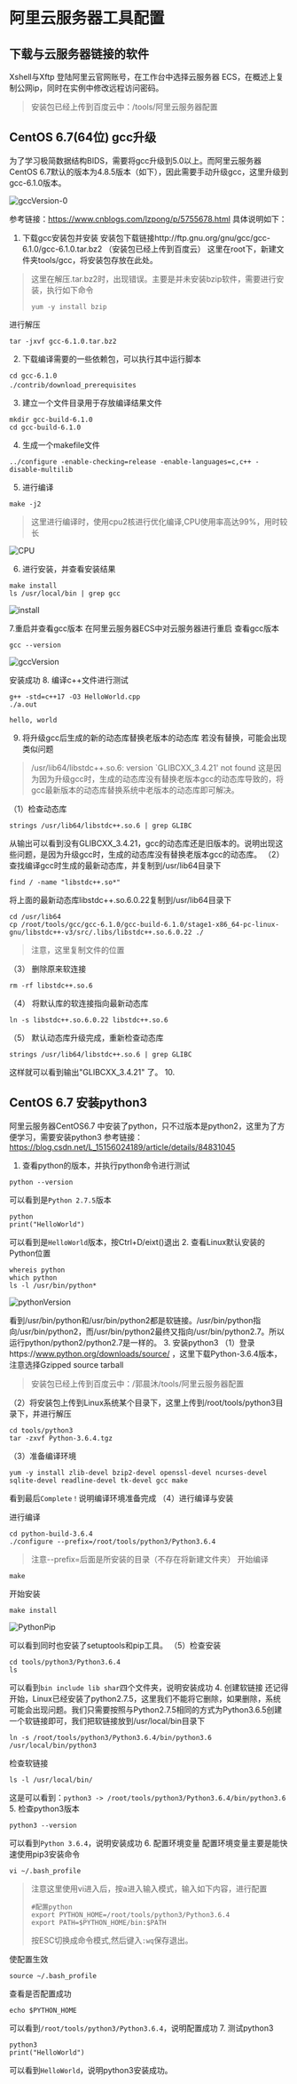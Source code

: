 # 阿里云服务器工具配置
## 下载与云服务器链接的软件
Xshell与Xftp
登陆阿里云官网账号，在工作台中选择云服务器 ECS，在概述上复制公网ip，同时在实例中修改远程访问密码。
> 安装包已经上传到百度云中：/tools/阿里云服务器配置

## CentOS 6.7(64位) gcc升级
为了学习极简数据结构BIDS，需要将gcc升级到5.0以上。而阿里云服务器CentOS 6.7默认的版本为4.8.5版本（如下），因此需要手动升级gcc，这里升级到gcc-6.1.0版本。

<img src="pic\gccVersion-0.PNG" alt="gccVersion-0"  />

参考链接：https://www.cnblogs.com/lzpong/p/5755678.html
具体说明如下：
1. 下载gcc安装包并安装
安装包下载链接http://ftp.gnu.org/gnu/gcc/gcc-6.1.0/gcc-6.1.0.tar.bz2 （安装包已经上传到百度云）
这里在root下，新建文件夹tools/gcc，将安装包存放在此处。
> 这里在解压.tar.bz2时，出现错误。主要是并未安装bzip软件，需要进行安装，执行如下命令
> ```linux
> yum -y install bzip
> ```
进行解压
```linux
tar -jxvf gcc-6.1.0.tar.bz2
```
2. 下载编译需要的一些依赖包，可以执行其中运行脚本
```linux
cd gcc-6.1.0
./contrib/download_prerequisites　
```
3. 建立一个文件目录用于存放编译结果文件
```linux
mkdir gcc-build-6.1.0
cd gcc-build-6.1.0
```
4. 生成一个makefile文件
```linux
../configure -enable-checking=release -enable-languages=c,c++ -disable-multilib
```
5. 进行编译
```linux
make -j2
```
>这里进行编译时，使用cpu2核进行优化编译,CPU使用率高达99%，用时较长

<img src="pic\CPU.PNG" alt="CPU"  />

6. 进行安装，并查看安装结果
```linux
make install
ls /usr/local/bin | grep gcc
```

<img src="pic\install.PNG" alt="install"  />

7.重启并查看gcc版本
在阿里云服务器ECS中对云服务器进行重启
查看gcc版本
```linux
gcc --version
```

<img src="pic\gccVersion-1.PNG" alt="gccVersion"  />

安装成功
8. 编译c++文件进行测试
```linux
g++ -std=c++17 -O3 HelloWorld.cpp
./a.out
```
```linux
hello, world
```
9. 将升级gcc后生成的新的动态库替换老版本的动态库
若没有替换，可能会出现类似问题
> /usr/lib64/libstdc++.so.6: version `GLIBCXX_3.4.21' not found
这是因为因为升级gcc时，生成的动态库没有替换老版本gcc的动态库导致的，将gcc最新版本的动态库替换系统中老版本的动态库即可解决。

（1）检查动态库
```linux
strings /usr/lib64/libstdc++.so.6 | grep GLIBC
```
从输出可以看到没有GLIBCXX_3.4.21，gcc的动态库还是旧版本的。说明出现这些问题，是因为升级gcc时，生成的动态库没有替换老版本gcc的动态库。
（2）查找编译gcc时生成的最新动态库，并复制到/usr/lib64目录下
```linux
find / -name "libstdc++.so*"
```
将上面的最新动态库libstdc++.so.6.0.22复制到/usr/lib64目录下
```linux
cd /usr/lib64
cp /root/tools/gcc/gcc-6.1.0/gcc-build-6.1.0/stage1-x86_64-pc-linux-gnu/libstdc++-v3/src/.libs/libstdc++.so.6.0.22 ./
```
>注意，这里复制文件的位置

（3） 删除原来软连接
```linux
rm -rf libstdc++.so.6
```
（4） 将默认库的软连接指向最新动态库
```linux
ln -s libstdc++.so.6.0.22 libstdc++.so.6
```
（5） 默认动态库升级完成，重新检查动态库
```linux
strings /usr/lib64/libstdc++.so.6 | grep GLIBC
```
这样就可以看到输出"GLIBCXX_3.4.21" 了。
10. 


## CentOS 6.7 安装python3
阿里云服务器CentOS6.7 中安装了python，只不过版本是python2，这里为了方便学习，需要安装python3
参考链接：https://blog.csdn.net/L_15156024189/article/details/84831045
1. 查看python的版本，并执行python命令进行测试
```linux
python --version
```
可以看到是`Python 2.7.5`版本
```linux
python
print("HelloWorld")
```
可以看到是`HelloWorld`版本，按Ctrl+D/eixt()退出
2. 查看Linux默认安装的Python位置
```linux
whereis python
which python
ls -l /usr/bin/python*
```

<img src="pic\pythonVersion-0.PNG" alt="pythonVersion"  />

看到/usr/bin/python和/usr/bin/python2都是软链接。/usr/bin/python指向/usr/bin/python2，而/usr/bin/python2最终又指向/usr/bin/python2.7。所以运行python/python2/python2.7是一样的。
3. 安装python3
    （1）登录https://www.python.org/downloads/source/ ，这里下载Python-3.6.4版本，注意选择Gzipped source tarball

  > 安装包已经上传到百度云中：/郭晨沐/tools/阿里云服务器配置

  （2）将安装包上传到Linux系统某个目录下，这里上传到/root/tools/python3目录下，并进行解压
```linux
cd tools/python3
tar -zxvf Python-3.6.4.tgz
```
（3）准备编译环境
```linux
yum -y install zlib-devel bzip2-devel openssl-devel ncurses-devel sqlite-devel readline-devel tk-devel gcc make
```
看到最后`Complete！`说明编译环境准备完成
（4）进行编译与安装 

进行编译
```linux
cd python-build-3.6.4
./configure --prefix=/root/tools/python3/Python3.6.4
```
> 注意--prefix=后面是所安装的目录（不存在将新建文件夹）
开始编译
```linux
make
```
开始安装
```linux
make install
```

<img src="pic\PythonPip.PNG" alt="PythonPip"  />

可以看到同时也安装了setuptools和pip工具。
（5）检查安装
```linux
cd tools/python3/Python3.6.4
ls
```
可以看到`bin include lib shar`四个文件夹，说明安装成功
4. 创建软链接
还记得开始，Linux已经安装了python2.7.5，这里我们不能将它删除，如果删除，系统可能会出现问题。我们只需要按照与Python2.7.5相同的方式为Python3.6.5创建一个软链接即可，我们把软链接放到/usr/local/bin目录下
```linux
ln -s /root/tools/python3/Python3.6.4/bin/python3.6 /usr/local/bin/python3
```
检查软链接
```linux
ls -l /usr/local/bin/
```
这是可以看到：`python3 -> /root/tools/python3/Python3.6.4/bin/python3.6` 
5. 检查python3版本
```linux
python3 --version
```
可以看到`Python 3.6.4`，说明安装成功
6. 配置环境变量
配置环境变量主要是能快速使用pip3安装命令
```linux
vi ~/.bash_profile
```
> 注意这里使用vi进入后，按a进入输入模式，输入如下内容，进行配置
> ```linux
> #配置python
> export PYTHON_HOME=/root/tools/python3/Python3.6.4
> export PATH=$PYTHON_HOME/bin:$PATH
> ```
> 按ESC切换成命令模式,然后键入`:wq`保存退出。

使配置生效
```linux
source ~/.bash_profile
```
查看是否配置成功
```linux
echo $PYTHON_HOME
```
可以看到`/root/tools/python3/Python3.6.4`，说明配置成功
7. 测试python3
```linux
python3
print("HelloWorld")
```
可以看到`HelloWorld`，说明python3安装成功。

